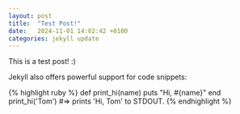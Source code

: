```yaml
---
layout: post
title:  "Test Post!"
date:   2024-11-01 14:02:42 +0100
categories: jekyll update
---
```


This is a test post! :)

Jekyll also offers powerful support for code snippets:

{% highlight ruby %}
def print_hi(name)
  puts "Hi, #{name}"
end
print_hi('Tom')
#=> prints 'Hi, Tom' to STDOUT.
{% endhighlight %}